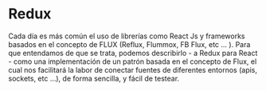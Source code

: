 # Redux

Cada día es más común el uso de librerías como React Js y frameworks basados en el concepto de FLUX (Reflux, Flummox, FB Flux, etc … ). Para que entendamos de que se trata, podemos describirlo - a Redux para React - como una implementación de un patrón basada en el concepto de Flux, el cual nos facilitará la labor de conectar fuentes de diferentes entornos (apis, sockets, etc …), de forma sencilla, y fácil de testear.

